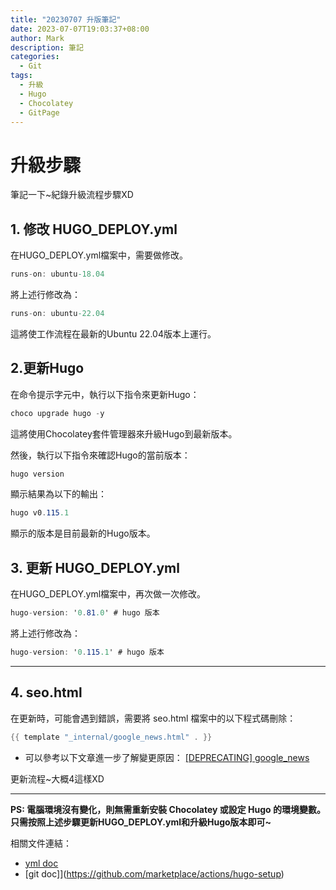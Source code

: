 ```yaml
---
title: "20230707 升版筆記"
date: 2023-07-07T19:03:37+08:00
author: Mark
description: 筆記
categories:
  - Git 
tags:
  - 升級
  - Hugo
  - Chocolatey
  - GitPage
---
```


# 升級步驟

筆記一下~紀錄升級流程步驟XD


## 1. 修改 HUGO_DEPLOY.yml

在HUGO_DEPLOY.yml檔案中，需要做修改。
``` c#
runs-on: ubuntu-18.04
```
將上述行修改為：
``` c#
runs-on: ubuntu-22.04
```
這將使工作流程在最新的Ubuntu 22.04版本上運行。

## 2.更新Hugo
在命令提示字元中，執行以下指令來更新Hugo：
``` c#
choco upgrade hugo -y
```
這將使用Chocolatey套件管理器來升級Hugo到最新版本。

然後，執行以下指令來確認Hugo的當前版本：
``` c#
hugo version
```
顯示結果為以下的輸出：
``` c#
hugo v0.115.1
```
顯示的版本是目前最新的Hugo版本。

## 3. 更新 HUGO_DEPLOY.yml
在HUGO_DEPLOY.yml檔案中，再次做一次修改。

``` c#
hugo-version: '0.81.0' # hugo 版本
```
將上述行修改為：
``` c#
hugo-version: '0.115.1' # hugo 版本
```
---

## 4. seo.html
在更新時，可能會遇到錯誤，需要將 seo.html 檔案中的以下程式碼刪除：

``` C#
{{ template "_internal/google_news.html" . }}
```

- 可以參考以下文章進一步了解變更原因：
[[DEPRECATING] google_news](https://github.com/alexandrevicenzi/soho/pull/17/files)

更新流程~大概4這樣XD

---
**PS: 電腦環境沒有變化，則無需重新安裝 Chocolatey 或設定 Hugo 的環境變數。
只需按照上述步驟更新HUGO_DEPLOY.yml和升級Hugo版本即可~**

相關文件連結：
- [yml doc](https://github.com/actions/checkout)
- [git doc]](https://github.com/marketplace/actions/hugo-setup)